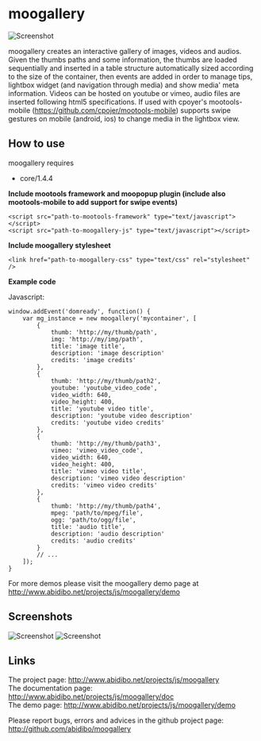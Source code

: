 moogallery
===========

![Screenshot](http://github.com/abidibo/moogallery/raw/master/logo.jpg)

moogallery creates an interactive gallery of images, videos and audios. Given the thumbs paths and some information, the thumbs are loaded sequentially and inserted in a table structure automatically sized according to the size of the container, then events are added in order to manage tips, lightbox widget (and navigation through media) and show media' meta information. Videos can be hosted on youtube or vimeo, audio files are inserted following html5 specifications. If used with cpoyer's mootools-mobile (https://github.com/cpojer/mootools-mobile) supports swipe gestures on mobile (android, ios) to change media in the lightbox view.

How to use
----------

moogallery requires 

- core/1.4.4 

**Include mootools framework and moopopup plugin (include also mootools-mobile to add support for swipe events)**

	<script src="path-to-mootools-framework" type="text/javascript"></script>
	<script src="path-to-moogallery-js" type="text/javascript"></script>

**Include moogallery stylesheet**

	<link href="path-to-moogallery-css" type="text/css" rel="stylesheet" />

**Example code**

Javascript:

	window.addEvent('domready', function() {
		var mg_instance = new moogallery('mycontainer', [
			{
				thumb: 'http://my/thumb/path', 
				img: 'http://my/img/path', 
				title: 'image title', 
				description: 'image description'
				credits: 'image credits'
			},
			{
				thumb: 'http://my/thumb/path2', 
				youtube: 'youtube_video_code',
				video_width: 640,
				video_height: 400, 
				title: 'youtube video title', 
				description: 'youtube video description'
				credits: 'youtube video credits'
			},
			{
				thumb: 'http://my/thumb/path3', 
				vimeo: 'vimeo_video_code',
				video_width: 640,
				video_height: 400, 
				title: 'vimeo video title', 
				description: 'vimeo video description'
				credits: 'vimeo video credits'
			},
			{
				thumb: 'http://my/thumb/path4', 
				mpeg: 'path/to/mpeg/file',
				ogg: 'path/to/ogg/file',
				title: 'audio title', 
				description: 'audio description'
				credits: 'audio credits'
			}
			// ...
		]);
	}

For more demos please visit the moogallery demo page at http://www.abidibo.net/projects/js/moogallery/demo

Screenshots
-----------

![Screenshot](http://github.com/abidibo/moogallery/raw/master/Docs/mg_screenshot1.png)
![Screenshot](http://github.com/abidibo/moogallery/raw/master/Docs/mg_screenshot2.png)

Links
-----------------

The project page: http://www.abidibo.net/projects/js/moogallery  
The documentation page: http://www.abidibo.net/projects/js/moogallery/doc   
The demo page: http://www.abidibo.net/projects/js/moogallery/demo

Please report bugs, errors and advices in the github project page: http://github.com/abidibo/moogallery

